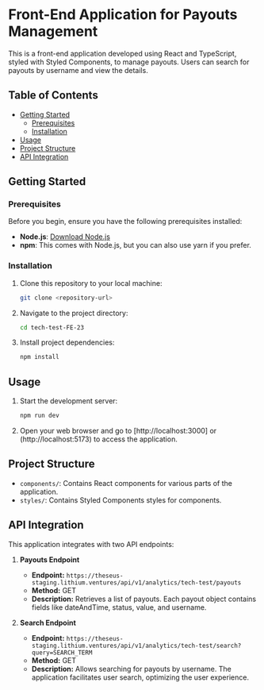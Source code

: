 # Front-End Application for Payouts Management
This is a front-end application developed using React and TypeScript, styled with Styled Components, to manage payouts. Users can search for payouts by username and view the details.

## Table of Contents

- [Getting Started](#getting-started)
  - [Prerequisites](#prerequisites)
  - [Installation](#installation)
- [Usage](#usage)
- [Project Structure](#project-structure)
- [API Integration](#api-integration)


## Getting Started

### Prerequisites

Before you begin, ensure you have the following prerequisites installed:

- **Node.js**: [Download Node.js](https://nodejs.org/)
- **npm**: This comes with Node.js, but you can also use yarn if you prefer.

### Installation

1. Clone this repository to your local machine:

   ```bash
   git clone <repository-url>
   ```

2. Navigate to the project directory:

   ```bash
   cd tech-test-FE-23
   ```

3. Install project dependencies:

   ```bash
   npm install
   ```

## Usage

1. Start the development server:

   ```bash
   npm run dev
   ```

2. Open your web browser and go to [http://localhost:3000] or (http://localhost:5173) to access the application.

## Project Structure

- `components/`: Contains React components for various parts of the application.
- `styles/`: Contains Styled Components styles for components.

## API Integration

This application integrates with two API endpoints:

1. **Payouts Endpoint**

   - **Endpoint:** `https://theseus-staging.lithium.ventures/api/v1/analytics/tech-test/payouts`
   - **Method:** GET
   - **Description:** Retrieves a list of payouts. Each payout object contains fields like dateAndTime, status, value, and username.

2. **Search Endpoint**

   - **Endpoint:** `https://theseus-staging.lithium.ventures/api/v1/analytics/tech-test/search?query=SEARCH_TERM`
   - **Method:** GET
   - **Description:** Allows searching for payouts by username. The application facilitates user search, optimizing the user experience.

